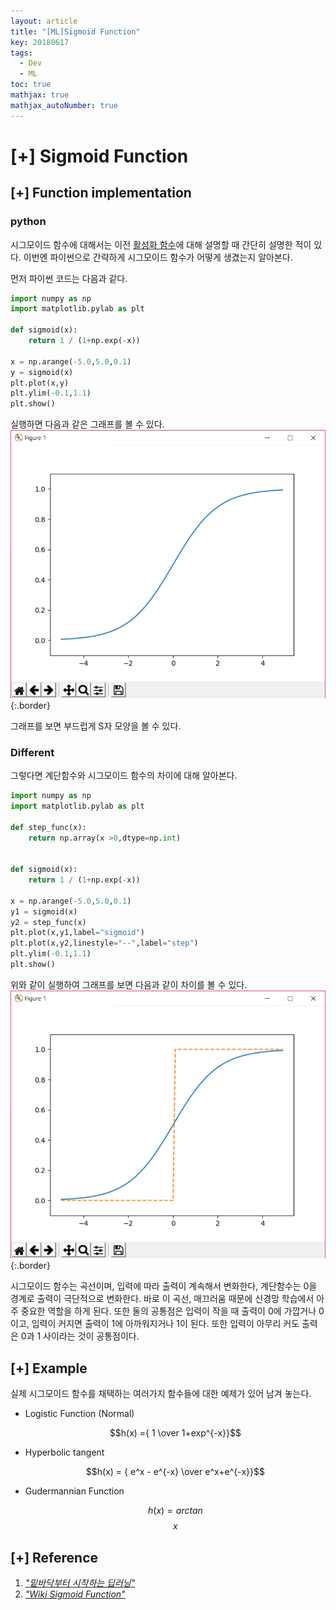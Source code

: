 ```yaml
---
layout: article
title: "[ML]Sigmoid Function"
key: 20180617
tags:
  - Dev
  - ML
toc: true
mathjax: true
mathjax_autoNumber: true
---
```


# [+] Sigmoid Function

<!--more-->

## [+] Function implementation

### python

시그모이드 함수에 대해서는 이전 <a href="https://shhoya.github.io/2018/06/05/Activation-Function.html">활성화 함수</a>에 대해 설명할 때 간단히 설명한 적이 있다. 이번엔 파이썬으로 간략하게 시그모이드 함수가 어떻게 생겼는지 알아본다.

먼저 파이썬 코드는 다음과 같다.

```python
import numpy as np
import matplotlib.pylab as plt

def sigmoid(x):
    return 1 / (1+np.exp(-x))

x = np.arange(-5.0,5.0,0.1)
y = sigmoid(x)
plt.plot(x,y)
plt.ylim(-0.1,1.1)
plt.show()
```

실행하면 다음과 같은 그래프를 볼 수 있다.
![sigmoid](https://github.com/Shhoya/Shhoya.github.io/blob/master/assets/images/task/sigmoid.png?raw=true "sigmoid"){:.border}

그래프를 보면 부드럽게 S자 모양을 볼 수 있다.



### Different

그렇다면 계단함수와 시그모이드 함수의 차이에 대해 알아본다.

```python
import numpy as np
import matplotlib.pylab as plt

def step_func(x):
    return np.array(x >0,dtype=np.int)


def sigmoid(x):
    return 1 / (1+np.exp(-x))

x = np.arange(-5.0,5.0,0.1)
y1 = sigmoid(x)
y2 = step_func(x)
plt.plot(x,y1,label="sigmoid")
plt.plot(x,y2,linestyle="--",label="step")
plt.ylim(-0.1,1.1)
plt.show()
```

위와 같이 실행하여 그래프를 보면 다음과 같이 차이를 볼 수 있다.
![sigmoid](https://github.com/Shhoya/Shhoya.github.io/blob/master/assets/images/task/sigmoid2.png?raw=true "sigmoid"){:.border}

시그모이드 함수는 곡선이며, 입력에 따라 출력이 계속해서 변화한다, 계단함수는 0을 경계로 출력이 극단적으로 변화한다.
바로 이 곡선, 매끄러움 때문에 신경망 학습에서 아주 중요한 역할을 하게 된다. 또한 둘의 공통점은 입력이 작을 때 출력이 0에 가깝거나 0이고, 입력이 커지면 출력이 1에 아까워지거나 1이 된다. 또한 입력이 아무리 커도 출력은 0과 1 사이라는 것이 공통점이다.

## [+] Example

실제 시그모이드 함수를 채택하는 여러가지 함수들에 대한 예제가 있어 남겨 놓는다.

+ Logistic Function (Normal)

  $$h(x) ={ 1 \over 1+exp^{-x}}$$

+ Hyperbolic tangent

  $$h(x) = { e^x - e^{-x} \over e^x+e^{-x}}$$

+ Gudermannian Function

  $$h(x) = arctan $$ $$x$$

## [+] Reference

1. <a href="http://www.hanbit.co.kr/store/books/look.php?p_code=B8475831198">*"밑바닥부터 시작하는 딥러닝"*</a>
2. <a href="https://en.wikipedia.org/wiki/Sigmoid_function">*"Wiki Sigmoid Function"*</a>